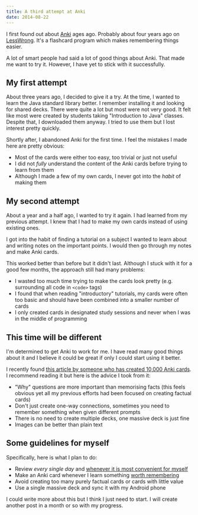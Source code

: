 ```yaml
---
title: A third attempt at Anki
date: 2014-08-22
---
```


I first found out about [Anki](http://ankisrs.net/) ages ago. Probably about four years ago on [LessWrong](http://wiki.lesswrong.com/wiki/Spaced_repetition). It's a flashcard program which makes remembering things easier. 

A lot of smart people had said a lot of good things about Anki. That made me want to try it. However, I have yet to stick with it successfully. 


## My first attempt

About three years ago, I decided to give it a try. At the time, I wanted to learn the Java standard library better. I remember installing it and looking for shared decks. There were quite a lot but most were not very good. It felt like most were created by students taking "Introduction to Java" classes. Despite that, I downloaded them anyway. I tried to use them but I lost interest pretty quickly.

Shortly after, I abandoned Anki for the first time. I feel the mistakes I made here are pretty obvious:

- Most of the cards were either too easy, too trivial or just not useful
- I did not *fully* understand the content of the Anki cards before trying to learn from them
- Although I made a few of my own cards, I never got into the *habit* of making them

## My second attempt

About a year and a half ago, I wanted to try it again. I had learned from my previous attempt. I knew that I had to make my own cards instead of using existing ones. 

I got into the habit of finding a tutorial on a subject I wanted to learn about and writing notes on the important points. I would then go through my notes and make Anki cards. 

This worked better than before but it didn't last. Although I stuck with it for a good few months, the approach still had many problems:

- I wasted too much time trying to make the cards look pretty (e.g. surrounding all code in `<code>` tags)
- I found that when reading "introductory" tutorials, my cards were often too basic and should have been combined into a smaller number of cards
- I only created cards in designated study sessions and never when I was in the middle of programming

## This time will be different

I'm determined to get Anki to work for me. I have read many good things about it and I believe it could be great if only I could start using it better. 

I recently found [this article by someone who has created 10,000 Anki cards](http://rs.io/2014/04/05/Anki-10000-cards-later.html). I recommend reading it but here is the advice I took from it:

- "Why" questions are more important than memorising facts (this feels obvious yet all my previous efforts had been focused on creating factual cards)
- Don't just create one-way connections, sometimes you need to remember something when given different prompts
- There is no need to create multiple decks, one massive deck is just fine
- Images can be better than plain text

## Some guidelines for myself

Specifically, here is what I plan to do:

- Review *every single day* and [whenever it is most convenient for myself](http://www.gwern.net/Spaced%20repetition#when-to-review)
- Make an Anki card whenever I learn something [worth remembering](http://www.gwern.net/Spaced%20repetition#how-much-to-add)
- Avoid creating too many purely factual cards or cards with little value
- Use a single massive deck and sync it with my Android phone

I could write more about this but I think I just need to start. I will create another post in a month or so with my progress. 
